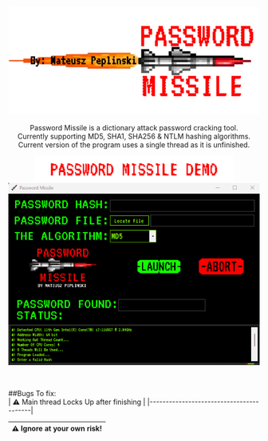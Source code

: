 
<p align="center">
  <img width="600" src="src/resources/graphicsResources/githubLogo.png" alt="mainIcon">
</p>
<p align="center">
  Password Missile is a dictionary attack password cracking tool. </br>
  Currently supporting MD5, SHA1, SHA256 & NTLM hashing algorithms. </br>
  Current version of the program uses a single thread as it is unfinished.
</p>
<p align="center">
<img width="400" src="src/resources/graphicsResources/githubText0.png" alt="demoTextt"> </br>
  <img width="600" src="src/resources/graphicsResources/passwordMissileDemo.gif" alt="mainScreenGIF">
</p>
</br>

##Bugs To fix:
</br>
| :warning: Main thread Locks Up after finishing  |
|-----------------------------------------|

| :warning:        Ignore at your own risk!   |
|-----------------------------------------|
